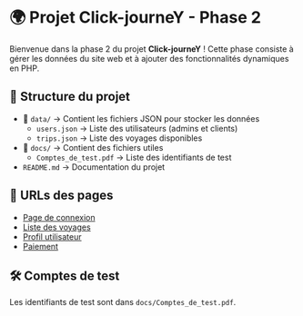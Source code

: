 # 🌍 Projet Click-journeY - Phase 2  

Bienvenue dans la phase 2 du projet **Click-journeY** ! Cette phase consiste à gérer les données du site web et à ajouter des fonctionnalités dynamiques en PHP.  

## 📂 Structure du projet  

- 📁 `data/` → Contient les fichiers JSON pour stocker les données  
  - `users.json` → Liste des utilisateurs (admins et clients)  
  - `trips.json` → Liste des voyages disponibles  
- 📁 `docs/` → Contient des fichiers utiles  
  - `Comptes_de_test.pdf` → Liste des identifiants de test  
- `README.md` → Documentation du projet  

## 🔗 URLs des pages  

- [Page de connexion](login.php)  
- [Liste des voyages](trips.php)  
- [Profil utilisateur](profile.php)  
- [Paiement](payment.php)  

## 🛠 Comptes de test  

Les identifiants de test sont dans `docs/Comptes_de_test.pdf`.  

